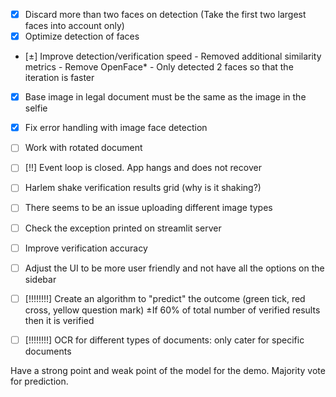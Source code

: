 - [x] Discard more than two faces on detection (Take the first two largest faces into account only)
- [x] Optimize detection of faces
- [±] Improve detection/verification speed
      - Removed additional similarity metrics
      - Remove OpenFace*
      - Only detected 2 faces so that the iteration is faster
- [x] Base image in legal document must be the same as the image in the selfie
- [x] Fix error handling with image face detection

- [ ] Work with rotated document
- [ ] [!!] Event loop is closed. App hangs and does not recover

- [ ] Harlem shake verification results grid (why is it shaking?)
- [ ] There seems to be an issue uploading different image types
- [ ] Check the exception printed on streamlit server
- [ ] Improve verification accuracy
- [ ] Adjust the UI to be more user friendly and not have all the options on the sidebar
- [ ] [!!!!!!!!] Create an algorithm to "predict" the outcome (green tick, red cross, yellow question mark)
      ±If 60% of total number of verified results then it is verified
- [ ] [!!!!!!!!] OCR for different types of documents: only cater for specific documents


Have a strong point and weak point of the model for the demo.
Majority vote for prediction.